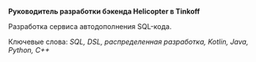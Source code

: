 **Руководитель разработки бэкенда Helicopter в Tinkoff**

Разработка сервиса автодополнения SQL-кода.

Ключевые слова: *SQL, DSL, распределенная разработка, Kotlin, Java, Python, C++*